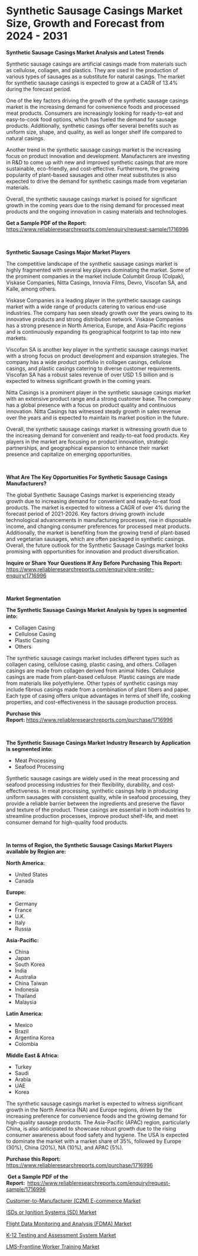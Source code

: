 <p><h1>Synthetic Sausage Casings Market Size, Growth and Forecast from 2024 - 2031</h1></p><p><strong>Synthetic Sausage Casings Market Analysis and Latest Trends</strong></p>
<p><p>Synthetic sausage casings are artificial casings made from materials such as cellulose, collagen, and plastics. They are used in the production of various types of sausages as a substitute for natural casings. The market for synthetic sausage casings is expected to grow at a CAGR of 13.4% during the forecast period. </p><p>One of the key factors driving the growth of the synthetic sausage casings market is the increasing demand for convenience foods and processed meat products. Consumers are increasingly looking for ready-to-eat and easy-to-cook food options, which has fueled the demand for sausage products. Additionally, synthetic casings offer several benefits such as uniform size, shape, and quality, as well as longer shelf life compared to natural casings.</p><p>Another trend in the synthetic sausage casings market is the increasing focus on product innovation and development. Manufacturers are investing in R&D to come up with new and improved synthetic casings that are more sustainable, eco-friendly, and cost-effective. Furthermore, the growing popularity of plant-based sausages and other meat substitutes is also expected to drive the demand for synthetic casings made from vegetarian materials. </p><p>Overall, the synthetic sausage casings market is poised for significant growth in the coming years due to the rising demand for processed meat products and the ongoing innovation in casing materials and technologies.</p></p>
<p><strong>Get a Sample PDF of the Report:&nbsp;</strong> <a href="https://www.reliableresearchreports.com/enquiry/request-sample/1716996">https://www.reliableresearchreports.com/enquiry/request-sample/1716996</a></p>
<p>&nbsp;</p>
<p><strong>Synthetic Sausage Casings Major Market Players</strong></p>
<p><p>The competitive landscape of the synthetic sausage casings market is highly fragmented with several key players dominating the market. Some of the prominent companies in the market include Columbit Group (Colpak), Viskase Companies, Nitta Casings, Innovia Films, Devro, Viscofan SA, and Kalle, among others.</p><p>Viskase Companies is a leading player in the synthetic sausage casings market with a wide range of products catering to various end-use industries. The company has seen steady growth over the years owing to its innovative products and strong distribution network. Viskase Companies has a strong presence in North America, Europe, and Asia-Pacific regions and is continuously expanding its geographical footprint to tap into new markets.</p><p>Viscofan SA is another key player in the synthetic sausage casings market with a strong focus on product development and expansion strategies. The company has a wide product portfolio in collagen casings, cellulose casings, and plastic casings catering to diverse customer requirements. Viscofan SA has a robust sales revenue of over USD 1.5 billion and is expected to witness significant growth in the coming years.</p><p>Nitta Casings is a prominent player in the synthetic sausage casings market with an extensive product range and a strong customer base. The company has a global presence with a focus on product quality and continuous innovation. Nitta Casings has witnessed steady growth in sales revenue over the years and is expected to maintain its market position in the future.</p><p>Overall, the synthetic sausage casings market is witnessing growth due to the increasing demand for convenient and ready-to-eat food products. Key players in the market are focusing on product innovation, strategic partnerships, and geographical expansion to enhance their market presence and capitalize on emerging opportunities.</p></p>
<p>&nbsp;</p>
<p><strong>What Are The Key Opportunities For Synthetic Sausage Casings Manufacturers?</strong></p>
<p><p>The global Synthetic Sausage Casings market is experiencing steady growth due to increasing demand for convenient and ready-to-eat food products. The market is expected to witness a CAGR of over 4% during the forecast period of 2021-2026. Key factors driving growth include technological advancements in manufacturing processes, rise in disposable income, and changing consumer preferences for processed meat products. Additionally, the market is benefiting from the growing trend of plant-based and vegetarian sausages, which are often packaged in synthetic casings. Overall, the future outlook for the Synthetic Sausage Casings market looks promising with opportunities for innovation and product diversification.</p></p>
<p><strong>Inquire or Share Your Questions If Any Before Purchasing This Report:</strong> <a href="https://www.reliableresearchreports.com/enquiry/pre-order-enquiry/1716996">https://www.reliableresearchreports.com/enquiry/pre-order-enquiry/1716996</a></p>
<p>&nbsp;</p>
<p><strong>Market Segmentation</strong></p>
<p><strong>The Synthetic Sausage Casings Market Analysis by types is segmented into:</strong></p>
<p><ul><li>Collagen Casing</li><li>Cellulose Casing</li><li>Plastic Casing</li><li>Others</li></ul></p>
<p><p>The synthetic sausage casings market includes different types such as collagen casing, cellulose casing, plastic casing, and others. Collagen casings are made from collagen derived from animal hides. Cellulose casings are made from plant-based cellulose. Plastic casings are made from materials like polyethylene. Other types of synthetic casings may include fibrous casings made from a combination of plant fibers and paper. Each type of casing offers unique advantages in terms of shelf life, cooking properties, and cost-effectiveness in the sausage production process.</p></p>
<p><strong>Purchase this Report:&nbsp;</strong><a href="https://www.reliableresearchreports.com/purchase/1716996">https://www.reliableresearchreports.com/purchase/1716996</a></p>
<p>&nbsp;</p>
<p><strong>The Synthetic Sausage Casings Market Industry Research by Application is segmented into:</strong></p>
<p><ul><li>Meat Processing</li><li>Seafood Processing</li></ul></p>
<p><p>Synthetic sausage casings are widely used in the meat processing and seafood processing industries for their flexibility, durability, and cost-effectiveness. In meat processing, synthetic casings help in producing uniform sausages with consistent quality, while in seafood processing, they provide a reliable barrier between the ingredients and preserve the flavor and texture of the product. These casings are essential in both industries to streamline production processes, improve product shelf-life, and meet consumer demand for high-quality food products.</p></p>
<p>&nbsp;</p>
<p><strong>In terms of Region, the Synthetic Sausage Casings Market Players available by Region are:</strong></p>
<p>
    <p> <strong> North America: </strong>
        <ul>
            <li>United States</li>
            <li>Canada</li>
        </ul>
        </p> 
    <p> <strong> Europe: </strong>
        <ul>
            <li>Germany</li>
            <li>France</li>
            <li>U.K.</li>
            <li>Italy</li>
            <li>Russia</li>
        </ul>
        </p> 
    <p> <strong> Asia-Pacific: </strong>
        <ul>
            <li>China</li>
            <li>Japan</li>
            <li>South Korea</li>
            <li>India</li>
            <li>Australia</li>
            <li>China Taiwan</li>
            <li>Indonesia</li>
            <li>Thailand</li>
            <li>Malaysia</li>
        </ul>
        </p> 
    <p> <strong> Latin America: </strong>
        <ul>
            <li>Mexico</li>
            <li>Brazil</li>
            <li>Argentina Korea</li>
            <li>Colombia</li>
        </ul>
        </p> 
    <p> <strong> Middle East & Africa: </strong>
        <ul>
            <li>Turkey</li>
            <li>Saudi</li>
            <li>Arabia</li>
            <li>UAE</li>
            <li>Korea</li>
        </ul>
    </p>
    </p>
<p><p>The synthetic sausage casings market is expected to witness significant growth in the North America (NA) and Europe regions, driven by the increasing preference for convenience foods and the growing demand for high-quality sausage products. The Asia-Pacific (APAC) region, particularly China, is also anticipated to showcase robust growth due to the rising consumer awareness about food safety and hygiene. The USA is expected to dominate the market with a market share of 35%, followed by Europe (30%), China (20%), NA (10%), and APAC (5%).</p></p>
<p><strong>Purchase this Report: </strong><a href="https://www.reliableresearchreports.com/purchase/1716996">https://www.reliableresearchreports.com/purchase/1716996</a></p>
<p>&nbsp;<strong>Get a Sample PDF of the Report:&nbsp;&nbsp;</strong><a href="https://www.reliableresearchreports.com/enquiry/request-sample/1716996">https://www.reliableresearchreports.com/enquiry/request-sample/1716996</a></p>
<p><strong></strong></p>
<p><p><a href="https://medium.com/@dorothybrooks53/customer-to-manufacturer-c2m-e-commerce-market-size-market-outlook-and-market-forecast-2024-to-3615c697b2de">Customer-to-Manufacturer (C2M) E-commerce Market</a></p><p><a href="https://medium.com/@shanieprice69879/isds-or-ignition-systems-sd-market-furnishes-information-on-market-share-market-trends-and-c67c5926a486">ISDs or Ignition Systems (SD) Market</a></p><p><a href="https://medium.com/@dorothybrooks53/flight-data-monitoring-and-analysis-fdma-market-report-reveals-the-latest-trends-and-growth-cddc43f31467">Flight Data Monitoring and Analysis (FDMA) Market</a></p><p><a href="https://medium.com/@shanieprice69879/k-12-testing-and-assessment-system-market-comprehensive-assessment-by-type-application-and-19387c782070">K-12 Testing and Assessment System Market</a></p><p><a href="https://medium.com/@ameliahaleyi77567/lms-frontline-worker-training-market-size-market-outlook-and-market-forecast-2024-to-2031-0b223cca7ef2">LMS-Frontline Worker Training Market</a></p></p>